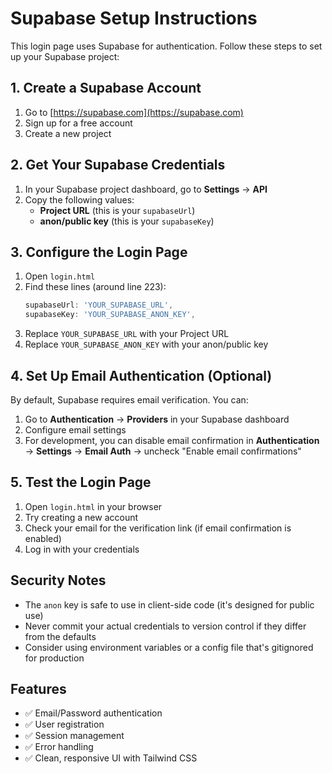 # Supabase Setup Instructions

This login page uses Supabase for authentication. Follow these steps to set up your Supabase project:

## 1. Create a Supabase Account

1. Go to [https://supabase.com](https://supabase.com)
2. Sign up for a free account
3. Create a new project

## 2. Get Your Supabase Credentials

1. In your Supabase project dashboard, go to **Settings** → **API**
2. Copy the following values:
   - **Project URL** (this is your `supabaseUrl`)
   - **anon/public key** (this is your `supabaseKey`)

## 3. Configure the Login Page

1. Open `login.html`
2. Find these lines (around line 223):
   ```javascript
   supabaseUrl: 'YOUR_SUPABASE_URL',
   supabaseKey: 'YOUR_SUPABASE_ANON_KEY',
   ```
3. Replace `YOUR_SUPABASE_URL` with your Project URL
4. Replace `YOUR_SUPABASE_ANON_KEY` with your anon/public key

## 4. Set Up Email Authentication (Optional)

By default, Supabase requires email verification. You can:

1. Go to **Authentication** → **Providers** in your Supabase dashboard
2. Configure email settings
3. For development, you can disable email confirmation in **Authentication** → **Settings** → **Email Auth** → uncheck "Enable email confirmations"

## 5. Test the Login Page

1. Open `login.html` in your browser
2. Try creating a new account
3. Check your email for the verification link (if email confirmation is enabled)
4. Log in with your credentials

## Security Notes

- The `anon` key is safe to use in client-side code (it's designed for public use)
- Never commit your actual credentials to version control if they differ from the defaults
- Consider using environment variables or a config file that's gitignored for production

## Features

- ✅ Email/Password authentication
- ✅ User registration
- ✅ Session management
- ✅ Error handling
- ✅ Clean, responsive UI with Tailwind CSS
